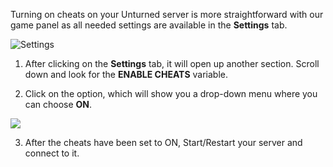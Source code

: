 Turning on cheats on your Unturned server is more straightforward with our game panel as all needed settings are available in the **Settings** tab.

![Settings](../images/settings.png) 

1. After clicking on the **Settings** tab, it will open up another section. Scroll down and look for the **ENABLE CHEATS** variable.

2. Click on the option, which will show you a drop-down menu where you can choose **ON**.

![](../images/enable-cheats.png)

3. After the cheats have been set to ON, Start/Restart your server and connect to it.